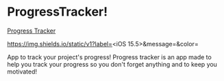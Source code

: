 # ProgressTracker!

[Progress Tracker](https://user-images.githubusercontent.com/73801947/178935438-c18b032c-e525-4857-bd09-6fda3a58b250.png)

https://img.shields.io/static/v1?label=<iOS 15.5>&message=<MESSAGE>&color=<orange>

App to track your project's progress!
Progress tracker is an app made to help you track your progress so you don't forget anything and to keep you motivated! 

